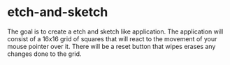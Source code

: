 # etch-and-sketch

The goal is to create a etch and sketch like application. The application will consist of a 16x16 grid of squares that will react to the movement of your mouse pointer over it. There will be a reset button that wipes erases any changes done to the grid. 
